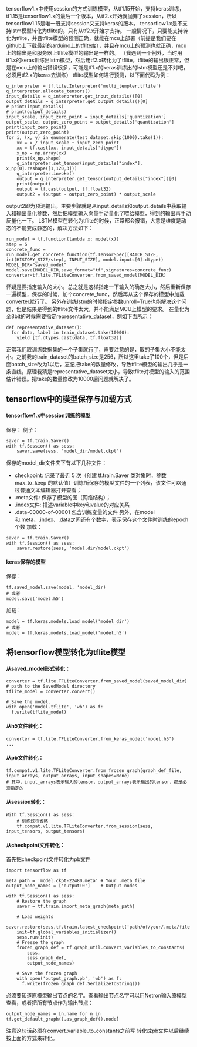 tensorflow1.x中使用session的方式训练模型，从tf1.15开始，支持keras训练，tf1.15是tensorflow1.x的最后一个版本，从tf2.x开始就抛弃了session，所以tensorflow1.15是唯一既支持session又支持keras的版本。
tensorflow1.x是不支持lstm模型转化为tflite的。只有从tf2.x开始才支持。
一般情况下，只要能支持转化为tflite，并且tflite模型的预测正确，就能在mcu上部署（前提是我们要在github上下载最新的arduino上的tflite库），并且在mcu上的预测也就正确，mcu上的输出是和服务器上tflite模型的输出是一样的。
（我遇到一个例外，当时用tf1.x的keras训练出lstm模型，然后用tf2.x转化为了tflite，tflite的输出很正常，但是在mcu上的输出错误很多，可能是tf1.x的keras训练出的lstm模型还是不对吧，必须用tf2.x的keras去训练）
tflite模型如何进行预测，以下面代码为例：
```
q_interpreter = tf.lite.Interpreter('multi_tempter.tflite')
q_interpreter.allocate_tensors()
input_details = q_interpreter.get_input_details()[0]
output_details = q_interpreter.get_output_details()[0]
# print(input_details)
# print(output_details)
input_scale, input_zero_point = input_details['quantization']
output_scale, output_zero_point = output_details['quantization']
print(input_zero_point)
print(output_zero_point)
for i, (x, y) in enumerate(test_dataset.skip(1000).take(1)):
    xx = x / input_scale + input_zero_point
    xx = tf.cast(xx, input_details['dtype'])
    x_np = np.array(xx)
    print(x_np.shape)
    q_interpreter.set_tensor(input_details["index"], x_np[0].reshape([1,120,3]))
    q_interpreter.invoke()
    output = q_interpreter.get_tensor(output_details["index"])[0]
    print(output)
    output = tf.cast(output, tf.float32)
    output2 = (output - output_zero_point) * output_scale
```
output2即为预测输出。主要步骤就是从input_details和output_details中获取输入和输出量化参数，然后把模型输入向量手动量化了喂给模型，得到的输出再手动反量化一下。
LSTM模型在转化为tflite的时候，正常都会报错，大意是维度是动态的不能变成静态的，解决方法如下：
```
run_model = tf.function(lambda x: model(x))
step = 6
concrete_func = run_model.get_concrete_function(tf.TensorSpec([BATCH_SIZE, int(HISTORY_SIZE/step), INPUT_SIZE], model.inputs[0].dtype))
MODEL_DIR="saved_model"
model.save(MODEL_DIR,save_format="tf",signatures=concrete_func)
converter=tf.lite.TFLiteConverter.from_saved_model(MODEL_DIR)
```
怀疑是要指定输入的大小。总之就是这样指定一下输入的确定大小，然后重新保存一遍模型，保存的时候，加个concrete_func，然后再从这个保存的模型中加载converter就行了。
另外在训练lstm的时候指定参数unroll=True也能解决这个问题，但是结果是得到的tflite文件太大，并不能满足MCU上模型的要求。
在量化为全8bit的时候需要指定representative_dataset，例如下面所示：
```
def representative_dataset():
  for data, label in train_dataset.take(10000):
    yield [tf.dtypes.cast(data, tf.float32)]
```
正常我们取训练数据集的一个子集就行了，需要注意的是，取的子集大小不能太小。之前我的train_dataset的batch_size是256，所以这里take了100个，但是后面batch_size改为1以后，忘记把take的数量修改，导致tflite模型的输出几乎是一条直线，原理我猜是representative_dataset太小，导致tflite对模型的输入的范围估计错误。把take的数量修改为10000后问题就解决了。
## tensorflow中的模型保存与加载方式
#### tensorflow1.x中session训练的模型
保存：
例子：
```
saver = tf.train.Saver()
with tf.Session() as sess:
    saver.save(sess, "model_dir/model.ckpt")
```
保存的model_dir文件夹下有以下几种文件：
- checkpoint: 记录了最近 5 次（创建 tf.train.Saver 类对象时，参数 max_to_keep 的默认值）训练所保存的模型文件的一个列表，该文件可以通过普通文本编辑器打开查看；
- .meta文件: 保存了模型的图（网络结构）；
- .index文件: 描述variable中key和value的对应关系
- .data-00000-of-00001 包含训练变量的文件
另外，在model和.meta、.index、.data之间还有个数字，表示保存这个文件时训练的epoch个数
加载：
```
saver = tf.train.Saver()
with tf.Session() as sess:
    saver.restore(sess, 'model.dir/model.ckpt')
```
#### keras保存的模型
保存：
```
tf.saved_model.save(model, 'model_dir)
# 或者
model.save('model.h5')
```
加载：
```
model = tf.keras.models.load_model('model_dir')
# 或者
model = tf.keras.models.load_model('model.h5')
```
## 将tensorflow模型转化为tflite模型
#### 从saved_model形式转化：
```
converter = tf.lite.TFLiteConverter.from_saved_model(saved_model_dir) # path to the SavedModel directory
tflite_model = converter.convert()

# Save the model.
with open('model.tflite', 'wb') as f:
  f.write(tflite_model)
```
#### 从h5文件转化：
```
converter = tf.lite.TFLiteConverter.from_keras_model('model.h5')
...
```
#### 从pb文件转化：
```
tf.compat.v1.lite.TFLiteConverter.from_frozen_graph(graph_def_file, input_arrays, output_arrays, input_shapes=None)
# 其中，input_arrays表示输入的tensor，output_arrays表示输出的tensor，都是必须指定的
```
#### 从session转化：
```
With tf.Session() as sess:
    # 训练过程省略
    tf.compat.v1.lite.TFLiteConverter.from_session(sess, input_tensors, output_tensors)
```
#### 从checkpoint文件转化：
首先把checkpoint文件转化为pb文件
```
import tensorflow as tf

meta_path = 'model.ckpt-22480.meta' # Your .meta file
output_node_names = ['output:0']    # Output nodes

with tf.Session() as sess:
    # Restore the graph
    saver = tf.train.import_meta_graph(meta_path)

    # Load weights
    saver.restore(sess,tf.train.latest_checkpoint('path/of/your/.meta/file'))
    init=tf.global_variables_initializer()
    sess.run(init)
    # Freeze the graph
    frozen_graph_def = tf.graph_util.convert_variables_to_constants(
        sess,
        sess.graph_def,
        output_node_names)

    # Save the frozen graph
    with open('output_graph.pb', 'wb') as f:
      f.write(frozen_graph_def.SerializeToString())
```
必须要知道原模型输出节点的名字。查看输出节点名字可以用Netron输入原模型查看，或者把所有节点作为输出节点：
```
output_node_names = [n.name for n in tf.get_default_graph().as_graph_def().node]
```
注意这句话必须在convert_variable_to_constants之前写
转化成pb文件以后继续按上面的方式来转化。